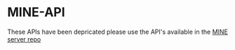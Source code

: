 # MINE-API

These APIs have been depricated please use the API's available in the [MINE server repo](https://github.com/tyo-nu/MINE-Server)

